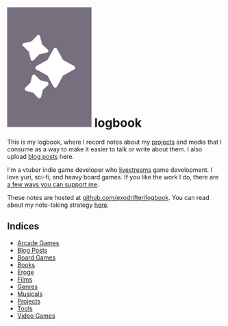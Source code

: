 # ![logbook logo](icon.svg) logbook

This is my logbook, where I record notes about my [projects](indices/projects.md) and media that I consume as a way to make it easier to talk or write about them. I also upload [blog posts](indices/blog-posts.md) here.

I'm a vtuber indie game developer who [livestreams](notes/live-streaming.md) game development. I love yuri, sci-fi, and heavy board games. If you like the work I do, there are [a few ways you can support me](indices/crowdfunding.md).

These notes are hosted at [github.com/exodrifter/logbook](https://github.com/exodrifter/logbook). You can read about my note-taking strategy [here](notes/note-taking-strategy.md).

## Indices

- [Arcade Games](indices/arcade-games.md)
- [Blog Posts](indices/blog-posts.md)
- [Board Games](indices/board-games.md)
- [Books](indices/books.md)
- [Eroge](indices/eroge.md)
- [Films](indices/films.md)
- [Genres](indices/genres.md)
- [Musicals](indices/musicals.md)
- [Projects](indices/projects.md)
- [Tools](indices/tools.md)
- [Video Games](indices/video-games.md)
